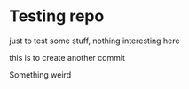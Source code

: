 ﻿# Testing repo
just to test some stuff, nothing interesting here

this is to create another commit

Something weird